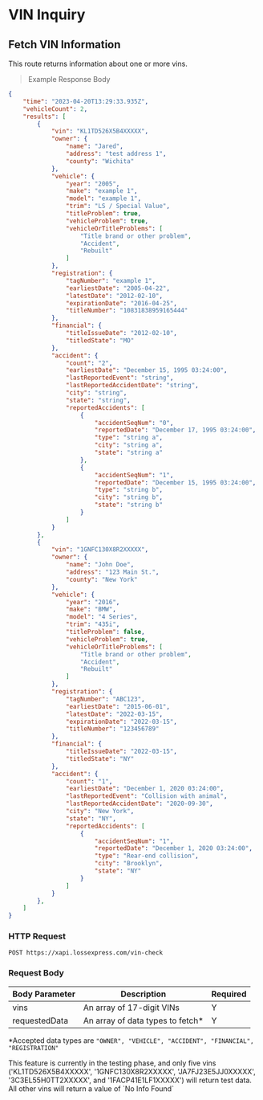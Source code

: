 # VIN Inquiry
  
## Fetch VIN Information
This route returns information about one or more vins.

> Example Response Body

```json
{
	"time": "2023-04-20T13:29:33.935Z",
	"vehicleCount": 2,
	"results": [
		{
			"vin": "KL1TD526X5B4XXXXX",
			"owner": {
				"name": "Jared",
				"address": "test address 1",
				"county": "Wichita"
			},
			"vehicle": {
				"year": "2005",
				"make": "example 1",
				"model": "example 1",
				"trim": "LS / Special Value",
				"titleProblem": true,
				"vehicleProblem": true,
				"vehicleOrTitleProblems": [
					"Title brand or other problem",
					"Accident",
					"Rebuilt"
				]
			},
			"registration": {
				"tagNumber": "example 1",
				"earliestDate": "2005-04-22",
				"latestDate": "2012-02-10",
				"expirationDate": "2016-04-25",
				"titleNumber": "10831838959165444"
			},
			"financial": {
				"titleIssueDate": "2012-02-10",
				"titledState": "MO"
			},
			"accident": {
				"count": "2",
				"earliestDate": "December 15, 1995 03:24:00",
				"lastReportedEvent": "string",
				"lastReportedAccidentDate": "string",
				"city": "string",
				"state": "string",
				"reportedAccidents": [
					{
						"accidentSeqNum": "0",
						"reportedDate": "December 17, 1995 03:24:00",
						"type": "string a",
						"city": "string a",
						"state": "string a"
					},
					{
						"accidentSeqNum": "1",
						"reportedDate": "December 15, 1995 03:24:00",
						"type": "string b",
						"city": "string b",
						"state": "string b"
					}
				]
			}
		},
		{
			"vin": "1GNFC130X8R2XXXXX",
			"owner": {
				"name": "John Doe",
				"address": "123 Main St.",
				"county": "New York"
			},
			"vehicle": {
				"year": "2016",
				"make": "BMW",
				"model": "4 Series",
				"trim": "435i",
				"titleProblem": false,
				"vehicleProblem": true,
				"vehicleOrTitleProblems": [
					"Title brand or other problem",
					"Accident",
					"Rebuilt"
				]
			},
			"registration": {
				"tagNumber": "ABC123",
				"earliestDate": "2015-06-01",
				"latestDate": "2022-03-15",
				"expirationDate": "2022-03-15",
				"titleNumber": "123456789"
			},
			"financial": {
				"titleIssueDate": "2022-03-15",
				"titledState": "NY"
			},
			"accident": {
				"count": "1",
				"earliestDate": "December 1, 2020 03:24:00",
				"lastReportedEvent": "Collision with animal",
				"lastReportedAccidentDate": "2020-09-30",
				"city": "New York",
				"state": "NY",
				"reportedAccidents": [
					{
						"accidentSeqNum": "1",
						"reportedDate": "December 1, 2020 03:24:00",
						"type": "Rear-end collision",
						"city": "Brooklyn",
						"state": "NY"
					}
				]
			}
		},
	]
}
```
### HTTP Request

`POST https://xapi.lossexpress.com/vin-check`

### Request Body
Body Parameter | Description | Required
-------------- | ----------- | ---------
vins | An array of 17-digit VINs | Y
requestedData | An array of data types to fetch* | Y

*Accepted data types are `"OWNER", "VEHICLE", "ACCIDENT", "FINANCIAL", "REGISTRATION"`

<aside class="warning">This feature is currently in the testing phase, and only five vins ('KL1TD526X5B4XXXXX', '1GNFC130X8R2XXXXX', 'JA7FJ23E5JJ0XXXXX', '3C3EL55H0TT2XXXXX', and '1FACP41E1LF1XXXXX') will return test data. All other vins will return a value of `No Info Found`</aside>
